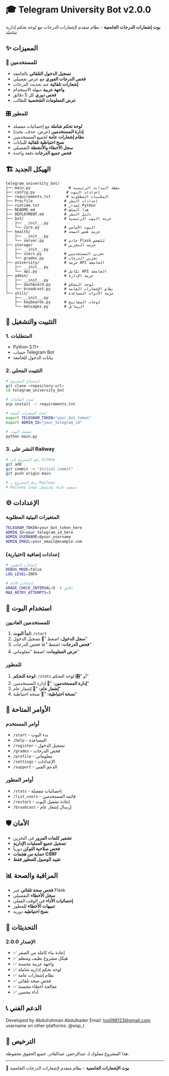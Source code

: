 # 🎓 Telegram University Bot v2.0.0

**بوت إشعارات الدرجات الجامعية** - نظام متقدم لإشعارات الدرجات مع لوحة تحكم إدارية شاملة

## ✨ المميزات

### 🔔 للمستخدمين
- **تسجيل الدخول التلقائي** بالجامعة
- **فحص الدرجات الفوري** مع عرض تفصيلي
- **إشعارات تلقائية** عند تحديث الدرجات
- **واجهة عربية** سهلة الاستخدام
- **فحص دوري** كل 5 دقائق
- **عرض المعلومات الشخصية** للطالب

### 🎛️ للمطور
- **لوحة تحكم شاملة** مع إحصائيات مفصلة
- **إدارة المستخدمين** (عرض، حذف، بحث)
- **نظام إشعارات عامة** لجميع المستخدمين
- **نسخ احتياطية تلقائية** للبيانات
- **سجل الأخطاء والأنشطة** التفصيلي
- **فحص جميع الدرجات** دفعة واحدة

## 🏗️ الهيكل الجديد

```
telegram_university_bot/
├── main.py                 # نقطة البداية الرئيسية
├── config.py              # إعدادات البوت
├── requirements.txt       # المكتبات المطلوبة
├── Procfile              # إعدادات النشر
├── runtime.txt           # إصدار Python
├── README.md             # هذا الملف
├── DEPLOYMENT.md         # دليل النشر
├── bot/                  # حزمة البوت الرئيسية
│   ├── __init__.py
│   └── core.py           # البوت الأساسي
├── health/               # حزمة فحص الصحة
│   ├── __init__.py
│   └── server.py         # خادم Flask للفحص
├── storage/              # حزمة التخزين
│   ├── __init__.py
│   ├── users.py          # تخزين المستخدمين
│   └── grades.py         # تخزين الدرجات
├── university/           # حزمة API الجامعة
│   ├── __init__.py
│   └── api.py            # تكامل API الجامعة
├── admin/                # حزمة الإدارة
│   ├── __init__.py
│   ├── dashboard.py      # لوحة التحكم
│   └── broadcast.py      # نظام الإشعارات العامة
└── utils/                # حزمة الأدوات المساعدة
    ├── __init__.py
    ├── keyboards.py      # لوحات المفاتيح
    └── messages.py       # الرسائل
```

## 🚀 التثبيت والتشغيل

### 1. المتطلبات
- Python 3.11+
- حساب Telegram Bot
- بيانات الدخول للجامعة

### 2. التثبيت المحلي
```bash
# استنساخ المشروع
git clone <repository-url>
cd telegram_university_bot

# تثبيت المكتبات
pip install -r requirements.txt

# إعداد المتغيرات البيئية
export TELEGRAM_TOKEN="your_bot_token"
export ADMIN_ID="your_telegram_id"

# تشغيل البوت
python main.py
```

### 3. النشر على Railway
```bash
# رفع المشروع إلى GitHub
git add .
git commit -m "Initial commit"
git push origin main

# ربط المشروع بـ Railway
# Railway سيقوم بالبناء والتشغيل تلقائياً
```

## ⚙️ الإعدادات

### المتغيرات البيئية المطلوبة
```bash
TELEGRAM_TOKEN=your_bot_token_here
ADMIN_ID=your_telegram_id_here
ADMIN_USERNAME=@your_username
ADMIN_EMAIL=your_email@example.com
```

### إعدادات إضافية (اختيارية)
```bash
# إعدادات التطوير
DEBUG_MODE=false
LOG_LEVEL=INFO

# إعدادات الأداء
GRADE_CHECK_INTERVAL=5  # دقائق
MAX_RETRY_ATTEMPTS=3
```

## 📱 استخدام البوت

### للمستخدمين العاديين
1. **ابدأ البوت:** `/start`
2. **سجل الدخول:** اضغط "🚀 تسجيل الدخول"
3. **فحص الدرجات:** اضغط "📊 فحص الدرجات"
4. **عرض المعلومات:** اضغط "معلوماتي"

### للمطور
1. **لوحة التحكم:** `/stats` أو "🎛️ لوحة التحكم"
2. **إدارة المستخدمين:** "👥 إدارة المستخدمين"
3. **إشعار عام:** "🔔 إشعار عام"
4. **نسخة احتياطية:** "💾 نسخة احتياطية"

## 🔧 الأوامر المتاحة

### أوامر المستخدم
- `/start` - بدء البوت
- `/help` - المساعدة
- `/register` - تسجيل الدخول
- `/grades` - فحص الدرجات
- `/profile` - معلوماتي
- `/settings` - الإعدادات
- `/support` - الدعم الفني

### أوامر المطور
- `/stats` - إحصائيات مفصلة
- `/list_users` - قائمة المستخدمين
- `/restart` - إعادة تشغيل البوت
- `/broadcast` - إرسال إشعار عام

## 🛡️ الأمان

- **تشفير كلمات المرور** في التخزين
- **تسجيل جميع العمليات الإدارية**
- **فحص صلاحية التوكن** دورياً
- **حماية من هجمات CSRF**
- **تقييد الوصول للمطور فقط**

## 📊 المراقبة والصحة

- **فحص صحة تلقائي** عبر Flask
- **سجل الأخطاء** التفصيلي
- **إحصائيات الأداء** في الوقت الفعلي
- **تنبيهات الأخطاء** للمطور
- **نسخ احتياطية** دورية

## 🔄 التحديثات

### الإصدار 2.0.0
- ✅ إعادة بناء كاملة من الصفر
- ✅ هيكل مشروع نظيف ومنظم
- ✅ واجهة عربية محسنة
- ✅ لوحة تحكم إدارية شاملة
- ✅ نظام إشعارات عامة
- ✅ فحص صحة تلقائي
- ✅ معالجة أخطاء محسنة
- ✅ أداء محسن

## 📞 الدعم الفني

Developed by Abdulrahman Abdulkader
Email: tox098123@gmail.com
username on other platforms: @sisp_t


## 📄 الترخيص

هذا المشروع مملوك لـ عبدالرحمن عبدالقادر. جميع الحقوق محفوظة.

---

🔔 **بوت الإشعارات الجامعية** - نظام متقدم لإشعارات الدرجات الجامعية 